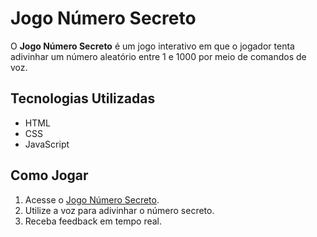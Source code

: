 # Jogo Número Secreto

O **Jogo Número Secreto** é um jogo interativo em que o jogador tenta adivinhar um número aleatório entre 1 e 1000 por meio de comandos de voz.

## Tecnologias Utilizadas

- HTML
- CSS
- JavaScript

## Como Jogar

1. Acesse o [Jogo Número Secreto](https://numero-secreto-steel-psi.vercel.app/).
2. Utilize a voz para adivinhar o número secreto.
3. Receba feedback em tempo real.
